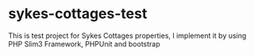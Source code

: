# sykes-cottages-test
This is test project for Sykes Cottages properties, I implement it by using PHP Slim3 Framework, PHPUnit and bootstrap
